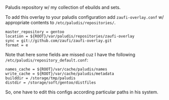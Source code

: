 Paludis repository w/ my collection of ebuilds and sets.

To add this overlay to your paludis configuration add `zaufi-overlay.conf` w/ appropriate contents to `/etc/paludis/repositories/`.

    master_repository = gentoo
    location = ${ROOT}/var/paludis/repositories/zaufi-overlay
    sync = git://github.com/zaufi/zaufi-overlay.git
    format = e

Note that here some fields are missed cuz I have the following `/etc/paludis/repository_default.conf`:

    names_cache = ${ROOT}/var/cache/paludis/names
    write_cache = ${ROOT}/var/cache/paludis/metadata
    builddir = /storage/tmp/paludis
    distdir = /storage/soft/gentoo/distfiles

So, one have to edit this configs according particular paths in his system.